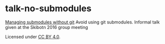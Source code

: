 # talk-no-submodules

[Managing submodules without git](http://cicero.xyz/v2/remark/github/robertodr/talk-no-submodules/master/talk-no-submodules.mkd/)
Avoid using git submodules. Informal talk given at the Skibotn 2016 group meeting

Licensed under [CC BY 4.0](https://creativecommons.org/licenses/by/4.0/).
